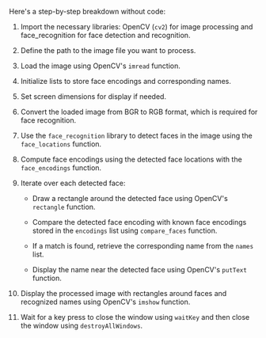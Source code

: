 Here's a step-by-step breakdown without code:

1. Import the necessary libraries: OpenCV (`cv2`) for image processing and face_recognition for face detection and recognition.

2. Define the path to the image file you want to process.

3. Load the image using OpenCV's `imread` function.

4. Initialize lists to store face encodings and corresponding names.

5. Set screen dimensions for display if needed.

6. Convert the loaded image from BGR to RGB format, which is required for face recognition.

7. Use the `face_recognition` library to detect faces in the image using the `face_locations` function.

8. Compute face encodings using the detected face locations with the `face_encodings` function.

9. Iterate over each detected face:

   - Draw a rectangle around the detected face using OpenCV's `rectangle` function.
   
   - Compare the detected face encoding with known face encodings stored in the `encodings` list using `compare_faces` function.
   
   - If a match is found, retrieve the corresponding name from the `names` list.
   
   - Display the name near the detected face using OpenCV's `putText` function.

10. Display the processed image with rectangles around faces and recognized names using OpenCV's `imshow` function.

11. Wait for a key press to close the window using `waitKey` and then close the window using `destroyAllWindows`.
